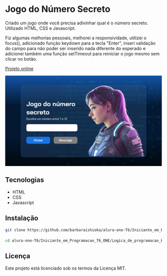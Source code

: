 # Jogo do Número Secreto

Criado um jogo onde você precisa adivinhar qual é o número secreto.
Utilizado HTML, CSS e Javascript.

Fiz algumas melhorias pessoais, melhorei a responsividade, utilizei o focus(), adicionado função keydown para a tecla "Enter", inseri validação do campo para não poder ser inserido nada diferente do esperado e adicionei também uma função setTimeout para reiniciar o jogo mesmo sem clicar no botão.

[Projeto online](https://barbaraishioka.github.io/alura-one-T6/Iniciante_em_Programacao_T6_ONE/Logica_de_programacao_Explore_funcoes_e_listas/jogo-do-numero-secreto)

![Imagem do Projeto](./img/preview.png)

## Tecnologias

- HTML
- CSS
- Javascript

## Instalação

```bash
git clone https://github.com/barbaraishioka/alura-one-T6/Iniciante_em_Programacao_T6_ONE/Logica_de_programacao_Explore_funcoes_e_listas/jogo-do-numero-secreto.git

cd alura-one-T6/Iniciante_em_Programacao_T6_ONE/Logica_de_programacao_Explore_funcoes_e_listas/jogo-do-numero-secreto

```

## Licença

Este projeto está licenciado sob os termos da Licença MIT.
